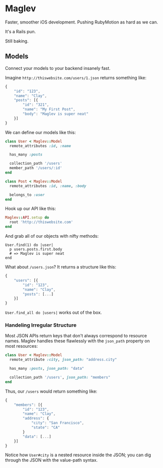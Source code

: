 # Maglev

Faster, smoother iOS development. Pushing RubyMotion as hard as we can.

It's a Rails pun.

Still baking.

## Models

Connect your models to your backend insanely fast.

Imagine `http://thiswebsite.com/users/1.json` returns something like:

```javascript
{
    "id": "123",
    "name": "Clay",
    "posts": [{
        "id": "321",
        "name": "My First Post",
        "body": "Maglev is super neat"
    }]
}
```

We can define our models like this:

```ruby
class User < Maglev::Model
  remote_attributes :id, :name

  has_many :posts

  collection_path '/users'
  member_path '/users/:id'
end

class Post < Maglev::Model
  remote_attributes :id, :name, :body

  belongs_to :user
end
```
Hook up our API like this:

```ruby
Maglev::API.setup do
  root 'http://thiswebsite.com'
end
```

And grab all of our objects with nifty methods:

```
User.find(1) do |user|
  p users.posts.first.body
  # => Maglev is super neat
end
```

What about `/users.json`? It returns a structure like this:

```javascript
{
    "users": [{
        "id": "123",
        "name": "Clay",
        "posts": [...]
    }]
}
```

`User.find_all do |users|` works out of the box.

### Handeling Irregular Structure

Most JSON APIs return keys that don't always correspond to resource names. Maglev handles these flawlessly with the `json_path` property on most resources:

```ruby
class User < Maglev::Model
  remote_attribute :city, json_path: "address.city"

  has_many :posts, json_path: "data"

  collection_path '/users', json_path: "members"
end
```

Thus, our `/users` would return something like: 

```javascript
{
    "members": [{
        "id": "123",
        "name": "Clay",
        "address": {
            "city": "San Francisco",
            "state": "CA"
        }
        "data": [...]
    }]
}
```

Notice how `User#city` is a nested resource inside the JSON; you can dig through the JSON with the value-path syntax.